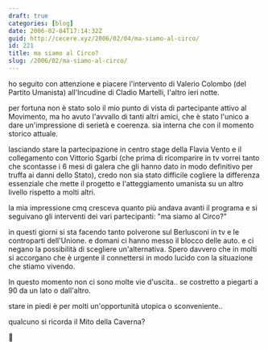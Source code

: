 ```yaml
---
draft: true
categories: [blog]
date: 2006-02-04T17:14:32Z
guid: http://cecere.xyz/2006/02/04/ma-siamo-al-circo/
id: 221
title: ma siamo al Circo?
slug: /2006/02/ma-siamo-al-circo/
---
```


<img src='/wp-content/circo.jpg' alt='' align='left' />ho seguito con attenzione e piacere l'intervento di Valerio Colombo (del Partito Umanista) all'Incudine di Cladio Martelli, l'altro ieri notte.

per fortuna non è stato solo il mio punto di vista di partecipante attivo al Movimento, ma ho avuto l'avvallo di tanti altri amici, che è stato l'unico a dare un'impressione di serietà e coerenza. sia interna che con il momento storico attuale.

lasciando stare la partecipazione in centro stage della Flavia Vento e il collegamento con Vittorio Sgarbi (che prima di ricomparire in tv vorrei tanto che scontasse i 6 mesi di galera che gli hanno dato in modo definitivo per truffa ai danni dello Stato), credo non sia stato difficile cogliere la differenza essenziale che mette il progetto e l'atteggiamento umanista su un altro livello rispetto a molti altri.

la mia impressione cmq cresceva quanto più andava avanti il programa e si seguivano gli interventi dei vari partecipanti: "ma siamo al Circo?"

in questi giorni si sta facendo tanto polverone sul Berlusconi in tv e le controparti dell'Unione. e domani ci hanno messo il blocco delle auto. e ci negano la possibilità di scegliere un'alternativa. Spero davvero che in molti si accorgano che è urgente il connettersi in modo lucido con la situazione che stiamo vivendo.

In questo momento non ci sono molte vie d'uscita.. se costretto a piegarti a 90 da un lato o dall'altro.
  
stare in piedi è per molti un'opportunità utopica o sconveniente..

qualcuno si ricorda il Mito della Caverna?
  
🙂